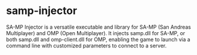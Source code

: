 # samp-injector
SA-MP Injector is a versatile executable and library for SA-MP (San Andreas Multiplayer) and OMP (Open Multiplayer). It injects samp.dll for SA-MP, or both samp.dll and omp-client.dll for OMP, enabling the game to launch via a command line with customized parameters to connect to a server.

